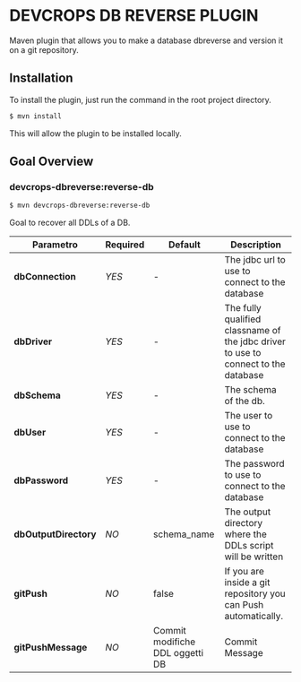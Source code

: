 # DEVCROPS DB REVERSE PLUGIN

Maven plugin that allows you to make a database dbreverse and version it on a git repository.

**Installation**
-
To install the plugin, just run the command in the root project directory.

```bash
$ mvn install
```

This will allow the plugin to be installed locally.


**Goal Overview**
-
### **devcrops-dbreverse:reverse-db**
```bash
$ mvn devcrops-dbreverse:reverse-db
```
Goal to recover all DDLs of a DB.

| Parametro      | Required | Default | Description                                                                                                                          |
|----------------|--------------|---------|-------------------------------------------------------------------------------------------------------------------------------------|
| **dbConnection** | *YES*  | - | The jdbc url to use to connect to the database |
| **dbDriver** | *YES*  | - | The fully qualified classname of the jdbc driver to use to connect to the database |
| **dbSchema** | *YES*  | - | The schema of the db. |
| **dbUser** | *YES*  | - | The user to use to connect to the database |
| **dbPassword** | *YES*  | - | The password to use to connect to the database |
| **dbOutputDirectory** | *NO*  | schema_name | The output directory where the DDLs script will be written |
| **gitPush** | *NO*  | false | If you are inside a git repository you can Push automatically. |
| **gitPushMessage** | *NO*  | Commit modifiche DDL oggetti DB | Commit Message |

